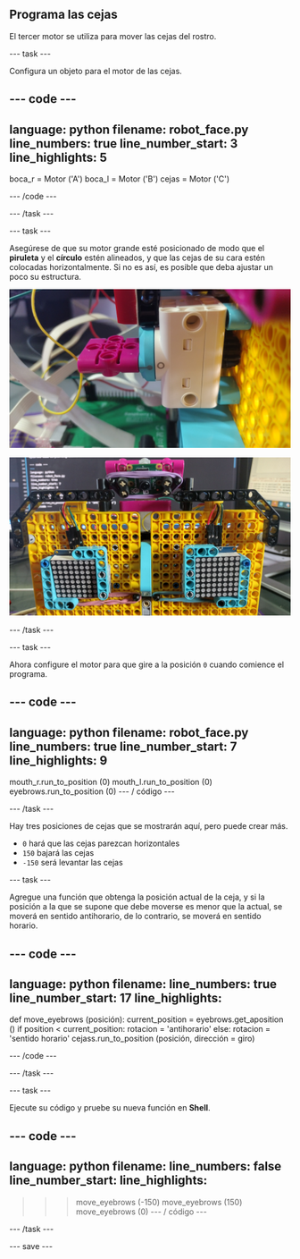 ## Programa las cejas

El tercer motor se utiliza para mover las cejas del rostro.

--- task ---

Configura un objeto para el motor de las cejas.

--- code ---
---
language: python filename: robot_face.py line_numbers: true line_number_start: 3
line_highlights: 5
---
boca_r = Motor ('A') boca_l = Motor ('B') cejas = Motor ('C')

--- /code ---

--- /task ---

--- task ---

Asegúrese de que su motor grande esté posicionado de modo que el **piruleta** y el **círculo** estén alineados, y que las cejas de su cara estén colocadas horizontalmente. Si no es así, es posible que deba ajustar un poco su estructura.

![Motor girado para que la piruleta y el círculo estén alineados.](images/motor_0.jpg)

![La cara del robot con las cejas en posición horizontal.](images/horizontal_eyebrows.jpg)

--- /task ---

--- task ---

Ahora configure el motor para que gire a la posición `0` cuando comience el programa.

--- code ---
---
language: python filename: robot_face.py line_numbers: true line_number_start: 7
line_highlights: 9
---
mouth_r.run_to_position (0) mouth_l.run_to_position (0) eyebrows.run_to_position (0) --- / código ---

--- /task ---

Hay tres posiciones de cejas que se mostrarán aquí, pero puede crear más.

- `0` hará que las cejas parezcan horizontales
- `150` bajará las cejas
- `-150` será levantar las cejas


--- task ---

Agregue una función que obtenga la posición actual de la ceja, y si la posición a la que se supone que debe moverse es menor que la actual, se moverá en sentido antihorario, de lo contrario, se moverá en sentido horario.

--- code ---
---
language: python filename: line_numbers: true line_number_start: 17
line_highlights:
---
def move_eyebrows (posición): current_position = eyebrows.get_aposition () if position < current_position: rotacion = 'antihorario' else: rotacion = 'sentido horario' cejass.run_to_position (posición, dirección = giro)

--- /code ---

--- /task ---

--- task ---

Ejecute su código y pruebe su nueva función en **Shell**.

--- code ---
---
language: python filename: line_numbers: false line_number_start:
line_highlights:
---
> > > move_eyebrows (-150) move_eyebrows (150) move_eyebrows (0) --- / código ---

--- /task ---

--- save ---
